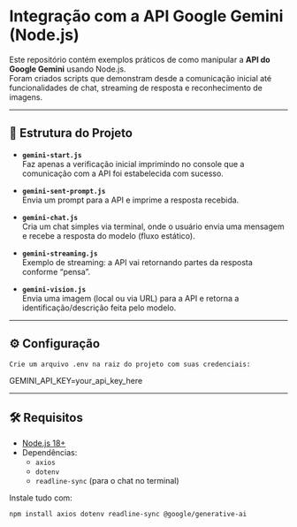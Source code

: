 # Integração com a API Google Gemini (Node.js)

Este repositório contém exemplos práticos de como manipular a **API do Google Gemini** usando Node.js.  
Foram criados scripts que demonstram desde a comunicação inicial até funcionalidades de chat, streaming de resposta e reconhecimento de imagens.

---

## 📂 Estrutura do Projeto

- **`gemini-start.js`**  
  Faz apenas a verificação inicial imprimindo no console que a comunicação com a API foi estabelecida com sucesso.

- **`gemini-sent-prompt.js`**  
  Envia um prompt para a API e imprime a resposta recebida.

- **`gemini-chat.js`**  
  Cria um chat simples via terminal, onde o usuário envia uma mensagem e recebe a resposta do modelo (fluxo estático).

- **`gemini-streaming.js`**  
  Exemplo de streaming: a API vai retornando partes da resposta conforme “pensa”.

- **`gemini-vision.js`**  
  Envia uma imagem (local ou via URL) para a API e retorna a identificação/descrição feita pelo modelo.

---

## ⚙️ Configuração

`Crie um arquivo .env na raiz do projeto com suas credenciais:`
  
  GEMINI_API_KEY=your_api_key_here

---

## 🛠️ Requisitos

- [Node.js 18+](https://nodejs.org/)
- Dependências:
  - `axios`
  - `dotenv`
  - `readline-sync` (para o chat no terminal)

Instale tudo com:

```bash
npm install axios dotenv readline-sync @google/generative-ai
